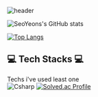 ![header](https://capsule-render.vercel.app/api?type=Rounded&height=200&text=Welecome&fontAlign=50&color=random&customColorList=0,2,2,5,30&animation=fadeIn&desc=SeoYeon's%20Profile&descSize=25&descAlign=56&descAlignY=75)

![SeoYeons's GitHub stats](https://github-readme-stats.vercel.app/api?username=kim7510&show_icons=true&theme=dark)

[![Top Langs](https://github-readme-stats.vercel.app/api/top-langs/?username=kim7510&exclude_repo=github-readme-stats,anuraghazra.github.io)](https://github.com/kim7510/Coding-Test)
## 💻 Tech Stacks 💻 
Techs i've used least one <br/>
<img alt="Csharp" src="https://img.shields.io/badge/HTML-E34F26.svg?style=for-the-badge&logo=HTML5&logoColor=white"/>
[![Solved.ac Profile](http://mazassumnida.wtf/api/generate_badge?boj=kim7510)](https://solved.ac/kim7510)<br/>
